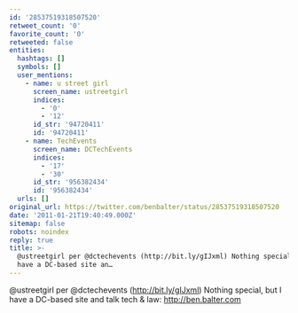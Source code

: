 ```yaml
---
id: '28537519318507520'
retweet_count: '0'
favorite_count: '0'
retweeted: false
entities:
  hashtags: []
  symbols: []
  user_mentions:
    - name: u street girl
      screen_name: ustreetgirl
      indices:
        - '0'
        - '12'
      id_str: '94720411'
      id: '94720411'
    - name: TechEvents
      screen_name: DCTechEvents
      indices:
        - '17'
        - '30'
      id_str: '956382434'
      id: '956382434'
  urls: []
original_url: https://twitter.com/benbalter/status/28537519318507520
date: '2011-01-21T19:40:49.000Z'
sitemap: false
robots: noindex
reply: true
title: >-
  @ustreetgirl per @dctechevents (http://bit.ly/gIJxml) Nothing special, but I
  have a DC-based site an…
---
```


@ustreetgirl per @dctechevents (http://bit.ly/gIJxml) Nothing special, but I have a DC-based site and talk tech & law: http://ben.balter.com